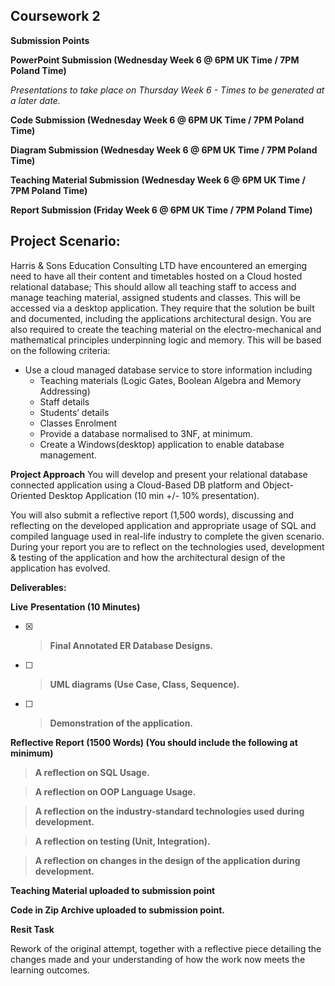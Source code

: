 ## Coursework 2

**Submission Points**

**PowerPoint Submission (Wednesday Week 6 @ 6PM UK Time / 7PM Poland Time)**

_Presentations to take place on Thursday Week 6 - Times to be generated at a later date._

**Code Submission (Wednesday Week 6 @ 6PM UK Time / 7PM Poland Time)**

**Diagram Submission (Wednesday Week 6 @ 6PM UK Time / 7PM Poland Time)**

**Teaching Material Submission (Wednesday Week 6 @ 6PM UK Time / 7PM Poland Time)**

**Report Submission (Friday Week 6 @ 6PM UK Time / 7PM Poland Time)**

## **Project Scenario:**

Harris & Sons Education Consulting LTD have encountered an emerging need to have all their content and timetables hosted on a Cloud hosted relational database; This should allow all teaching staff to access and manage teaching material, assigned students and classes. This will be accessed via a desktop application. They require that the solution be built and documented, including the applications architectural design. You are also required to create the teaching material on the electro-mechanical and mathematical principles underpinning logic and memory. This will be based on the following criteria:

 - Use a cloud managed database service to store information including
	 - Teaching materials (Logic Gates, Boolean Algebra and Memory Addressing) 
	 - Staff details  
	 - Students’ details 
	 - Classes Enrolment
	 - Provide a database normalised to 3NF, at minimum.    
	 - Create a Windows(desktop) application to enable database management.

**Project Approach**
You will develop and present your relational database connected application using a Cloud-Based DB platform and Object-Oriented Desktop Application (10 min +/- 10% presentation).

You will also submit a reflective report (1,500 words), discussing and reflecting on the developed application and appropriate usage of SQL and compiled language used in real-life industry to complete the given scenario. During your report you are to reflect on the technologies used, development & testing of the application and how the architectural design of the application has evolved.

**Deliverables:**

**Live**  **Presentation (10 Minutes)**
 - [x] > **Final Annotated ER Database Designs.**
 - [ ] > **UML diagrams (Use Case, Class, Sequence).**
 - [ ] > **Demonstration of the application.**

**Reflective Report (1500 Words) (You should include the following at minimum)**

> **A reflection on SQL Usage.**

> **A reflection on OOP Language Usage.**

> **A reflection on the industry-standard technologies used during development.**

> **A reflection on testing (Unit, Integration).**

> **A reflection on changes in the design of the application during development.**

**Teaching Material uploaded to submission point**

**Code in Zip Archive uploaded to submission point.**

**Resit Task**

Rework of the original attempt, together with a reflective piece detailing the changes made and your understanding of how the work now meets the learning outcomes.

